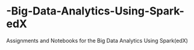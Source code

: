 # -Big-Data-Analytics-Using-Spark-edX
Assignments and Notebooks for the  Big Data Analytics Using Spark(edX)
